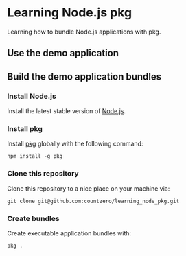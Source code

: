 # Learning Node.js pkg
Learning how to bundle Node.js applications with pkg.

## Use the demo application


## Build the demo application bundles

### Install Node.js

Install the latest stable version of [Node.js](https://nodejs.org).

### Install pkg

Install [pkg](https://www.npmjs.com/package/pkg) globally with the following command:

```
npm install -g pkg
```

### Clone this repository

Clone this repository to a nice place on your machine via:

```
git clone git@github.com:countzero/learning_node_pkg.git

```

### Create bundles

Create executable application bundles with:

```
pkg .
```
